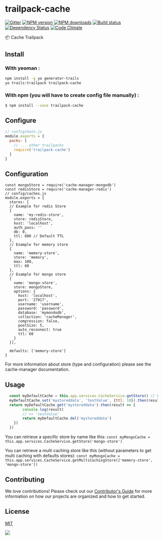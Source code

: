 # trailpack-cache

[![Gitter][gitter-image]][gitter-url]
[![NPM version][npm-image]][npm-url]
[![NPM downloads][npm-download]][npm-url]
[![Build status][ci-image]][ci-url]
[![Dependency Status][daviddm-image]][daviddm-url]
[![Code Climate][codeclimate-image]][codeclimate-url]

:package: Cache Trailpack


## Install
### With yeoman :

```sh
npm install -g yo generator-trails
yo trails:trailpack trailpack-cache
```
### With npm (you will have to create config file manually) :
```sh
$ npm install --save trailpack-cache
```

## Configure

```js
// config/main.js
module.exports = {
  packs: [
    // ... other trailpacks
    require('trailpack-cache')
  ]
}
```

## Configuration

```
const mongoStore = require('cache-manager-mongodb')
const redisStore = require('cache-manager-redis')
// config/caches.js
module.exports = {
  stores: [
  // Example for redis Store
  {
    name: 'my-redis-store',
    store: redisStore,
    host: 'localhost',
    auth_pass: ''
    db: 0,
    ttl: 600 // Default TTL
  },
  // Example for memory store
  {
    name: 'memory-store',
    store: 'memory',
    max: 100,
    ttl: 60
  },
  // Example for mongo store
  {
    name: 'mongo-store',
    store: mongoStore,
    options: {
      host: 'localhost',
      port: '27017',
      username: 'username',
      password: 'password',
      database: 'mymondodb',
      collection: 'cacheManager',
      compression: false,
      poolSize: 5,
      auto_reconnect: true
      ttl: 60
    }
  }],

  defaults: ['memory-store']
}
```

For more information about store (type and configuration) please see the cache-manager documentation.

## Usage

```JavaScript
  const myDefaultCache = this.app.services.CacheService.getStore() // Return the first store into defaults config
  myDefaultCache.set('mystoreddata', 'testValue', {ttl: 10}).then(result => {
  return myDefaultCache.get('mystoreddata').then(result => {
        console.log(result)
        // >> 'testValue'
        return myDefaultCache.del('mystoreddata')
    })
  })

```

You can retrieve a specific store by name like this: 
`const myMongoCache = this.app.services.CacheService.getStore('mongo-store')`

You can retrieve a multi caching store like this (without parameters to get multi caching with defaults stores): 
`const myMongoCache = this.app.services.CacheService.getMultiCachingStore(['memory-store', 'mongo-store'])`

## Contributing
We love contributions! Please check out our [Contributor's Guide](https://github.com/trailsjs/trails/blob/master/.github/CONTRIBUTING.md) for more
information on how our projects are organized and how to get started.

## License
[MIT](https://github.com/trailsjs/trailpack-hapi/blob/master/LICENSE)

<img src="http://i.imgur.com/dCjNisP.png">

[npm-image]: https://img.shields.io/npm/v/trailpack-cache.svg?style=flat-square
[npm-url]: https://npmjs.org/package/trailpack-cache
[npm-download]: https://img.shields.io/npm/dt/trailpack-cache.svg
[ci-image]: https://img.shields.io/travis/trailsjs/trailpack-cache/master.svg?style=flat-square
[ci-url]: https://travis-ci.org/trailsjs/trailpack-cache
[daviddm-image]: http://img.shields.io/david/trailsjs/trailpack-cache.svg?style=flat-square
[daviddm-url]: https://david-dm.org/trailsjs/trailpack-cache
[codeclimate-image]: https://img.shields.io/codeclimate/github/trailsjs/trailpack-cache.svg?style=flat-square
[codeclimate-url]: https://codeclimate.com/github/trailsjs/trailpack-cache
[gitter-image]: http://img.shields.io/badge/+%20GITTER-JOIN%20CHAT%20%E2%86%92-1DCE73.svg?style=flat-square
[gitter-url]: https://gitter.im/trailsjs/trails
